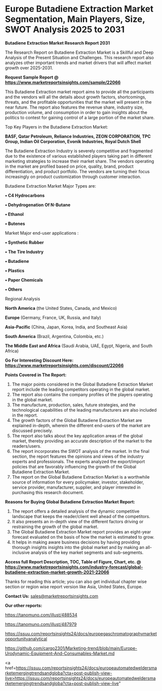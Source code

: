 # Europe Butadiene Extraction Market Segmentation, Main Players, Size, SWOT Analysis 2025 to 2031

<strong>Butadiene Extraction Market Research Report 2031</strong>

The Research Report on Butadiene Extraction Market is a Skillful and Deep Analysis of the Present Situation and Challenges. This research report also analyzes other important trends and market drivers that will affect market growth over 2025-2031.

<strong>Request Sample Report @ <a href=https://www.marketreportsinsights.com/sample/22066>https://www.marketreportsinsights.com/sample/22066</a></strong>

This Butadiene Extraction market report aims to provide all the participants and the vendors will all the details about growth factors, shortcomings, threats, and the profitable opportunities that the market will present in the near future. The report also features the revenue share, industry size, production volume, and consumption in order to gain insights about the politics to contest for gaining control of a large portion of the market share.

Top Key Players in the Butadiene Extraction Market:

<strong>BASF, Qatar Petroleum, Reliance Industries, ZEON CORPORATION, TPC Group, Indian Oil Corporation, Evonik Industries, Royal Dutch Shell</strong>

The Butadiene Extraction Industry is severely competitive and fragmented due to the existence of various established players taking part in different marketing strategies to increase their market share. The vendors operating in the market are profiled based on price, quality, brand, product differentiation, and product portfolio. The vendors are turning their focus increasingly on product customization through customer interaction.

Butadiene Extraction Market Major Types are:

<strong>• C4 Hydrocarbons

• Dehydrogenation Of N-Butane

• Ethanol

• Butenes</strong>

Market Major end-user applications :

<strong>• Synthetic Rubber

• The Tire Industry

• Butadiene

• Plastics

• Paper Chemicals

• Others</strong>

Regional Analysis

</u><strong><b>North America</b></strong> (the United States, Canada, and Mexico)

<strong><b>Europe </b></strong>(Germany, France, UK, Russia, and Italy)

<strong><b>Asia-Pacific</b></strong> (China, Japan, Korea, India, and Southeast Asia)

<strong><b>South America</b></strong> (Brazil, Argentina, Colombia, etc.)

<strong><b>The Middle East and Africa</b></strong> (Saudi Arabia, UAE, Egypt, Nigeria, and South Africa)

<strong>Go For Interesting Discount Here: <a href=https://www.marketreportsinsights.com/discount/22066>https://www.marketreportsinsights.com/discount/22066</a></strong>

<strong>Points Covered in The Report:</strong>
<ol>
  <li>The major points considered in the Global Butadiene Extraction Market report include the leading competitors operating in the global market.</li>
  <li>The report also contains the company profiles of the players operating in the global market.</li>
  <li>The manufacture, production, sales, future strategies, and the technological capabilities of the leading manufacturers are also included in the report.</li>
  <li>The growth factors of the Global Butadiene Extraction Market are explained in-depth, wherein the different end-users of the market are discussed precisely.</li>
  <li>The report also talks about the key application areas of the global market, thereby providing an accurate description of the market to the readers/users.</li>
  <li>The report incorporates the SWOT analysis of the market. In the final section, the report features the opinions and views of the industry experts and professionals. The experts analyzed the export/import policies that are favorably influencing the growth of the Global Butadiene Extraction Market.</li>
  <li>The report on the Global Butadiene Extraction Market is a worthwhile source of information for every policymaker, investor, stakeholder, service provider, manufacturer, supplier, and player interested in purchasing this research document.</li>
</ol>
<strong>Reasons for Buying Global Butadiene Extraction Market Report:</strong>

<ol>
  <li>The report offers a detailed analysis of the dynamic competitive landscape that keeps the reader/client well ahead of the competitors.</li>
  <li>It also presents an in-depth view of the different factors driving or restraining the growth of the global market.</li>
  <li>The Global Butadiene Extraction Market report provides an eight-year forecast evaluated on the basis of how the market is estimated to grow.</li>
  <li>It helps in making aware business decisions by having providing thorough insights insights into the global market and by making an all-inclusive analysis of the key market segments and sub-segments.</li>
</ol>
<strong>Access full Report Description, TOC, Table of Figure, Chart, etc. @ <a href=https://www.marketreportsinsights.com/industry-forecast/global-butadiene-extraction-market-growth-2021-22066>https://www.marketreportsinsights.com/industry-forecast/global-butadiene-extraction-market-growth-2021-22066</a></strong>


Thanks for reading this article; you can also get individual chapter wise section or region wise report version like Asia, United States, Europe.

<strong>Contact Us:</strong>
sales@marketreportsinsights.com

<strong>Our other reports:</strong>

<a href=https://tanomuno.com/illust/488534>https://tanomuno.com/illust/488534</a>

<a href=https://tanomuno.com/illust/487979>https://tanomuno.com/illust/487979</a>

<a href=https://issuu.com/reportsinsights24/docs/europegaschromatographymarketopportunityanalytical>https://issuu.com/reportsinsights24/docs/europegaschromatographymarketopportunityanalytical</a>

<a href=https://github.com/cargo2301/Marketing-trend/blob/main/Europe-Urodynamic-Equipment-And-Consumables-Market.md>https://github.com/cargo2301/Marketing-trend/blob/main/Europe-Urodynamic-Equipment-And-Consumables-Market.md</a>

<a href=https://issuu.com/reportsinsights24/docs/europeautomatedweldersmarketemergingtrendsandgloba?cta=post-publish-view-live>https://issuu.com/reportsinsights24/docs/europeautomatedweldersmarketemergingtrendsandgloba?cta=post-publish-view-live</a>"
